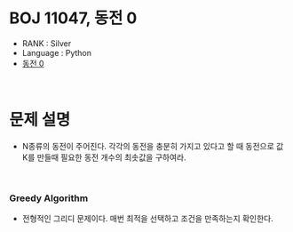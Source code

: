 # BOJ 11047, 동전 0

- RANK : Silver
- Language : Python
- [동전 0](https://www.acmicpc.net/problem/11047)

<br/>

# 문제 설명

- N종류의 동전이 주어진다. 각각의 동전을 충분히 가지고 있다고 할 때 동전으로 값 K를 만들때 필요한 동전 개수의 최솟값을 구하여라.

<br/>

### Greedy Algorithm

- 전형적인 그리디 문제이다. 매번 최적을 선택하고 조건을 만족하는지 확인한다.
